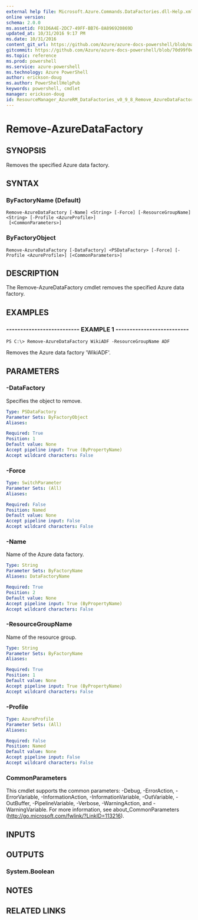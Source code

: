 ```yaml
---
external help file: Microsoft.Azure.Commands.DataFactories.dll-Help.xml
online version: 
schema: 2.0.0
ms.assetid: F01D6A4E-2DC7-49FF-BB76-8A896920869D
updated_at: 10/31/2016 9:17 PM
ms.date: 10/31/2016
content_git_url: https://github.com/Azure/azure-docs-powershell/blob/master/azureps-cmdlets-docs/ResourceManager/AzureRM.DataFactories/v0.9.8/Remove-AzureDataFactory.md
gitcommit: https://github.com/Azure/azure-docs-powershell/blob/70d99f0e924efe152eb73454f7898f92d5a5db64/azureps-cmdlets-docs/ResourceManager/AzureRM.DataFactories/v0.9.8/Remove-AzureDataFactory.md
ms.topic: reference
ms.prod: powershell
ms.service: azure-powershell
ms.technology: Azure PowerShell
author: erickson-doug
ms.author: PowerShellHelpPub
keywords: powershell, cmdlet
manager: erickson-doug
id: ResourceManager_AzureRM_DataFactories_v0_9_8_Remove_AzureDataFactory_md
---
```


# Remove-AzureDataFactory

## SYNOPSIS
Removes the specified Azure data factory.

## SYNTAX

### ByFactoryName (Default)
```
Remove-AzureDataFactory [-Name] <String> [-Force] [-ResourceGroupName] <String> [-Profile <AzureProfile>]
 [<CommonParameters>]
```

### ByFactoryObject
```
Remove-AzureDataFactory [-DataFactory] <PSDataFactory> [-Force] [-Profile <AzureProfile>] [<CommonParameters>]
```

## DESCRIPTION
The Remove-AzureDataFactory cmdlet removes the specified Azure data factory.

## EXAMPLES

### -------------------------- EXAMPLE 1 --------------------------
```
PS C:\> Remove-AzureDataFactory WikiADF -ResourceGroupName ADF
```

Removes the Azure data factory 'WikiADF'.

## PARAMETERS

### -DataFactory
Specifies the  object to remove.

```yaml
Type: PSDataFactory
Parameter Sets: ByFactoryObject
Aliases: 

Required: True
Position: 1
Default value: None
Accept pipeline input: True (ByPropertyName)
Accept wildcard characters: False
```

### -Force
```yaml
Type: SwitchParameter
Parameter Sets: (All)
Aliases: 

Required: False
Position: Named
Default value: None
Accept pipeline input: False
Accept wildcard characters: False
```

### -Name
Name of the Azure data factory.

```yaml
Type: String
Parameter Sets: ByFactoryName
Aliases: DataFactoryName

Required: True
Position: 2
Default value: None
Accept pipeline input: True (ByPropertyName)
Accept wildcard characters: False
```

### -ResourceGroupName
Name of the resource group.

```yaml
Type: String
Parameter Sets: ByFactoryName
Aliases: 

Required: True
Position: 1
Default value: None
Accept pipeline input: True (ByPropertyName)
Accept wildcard characters: False
```

### -Profile

```yaml
Type: AzureProfile
Parameter Sets: (All)
Aliases: 

Required: False
Position: Named
Default value: None
Accept pipeline input: False
Accept wildcard characters: False
```

### CommonParameters
This cmdlet supports the common parameters: -Debug, -ErrorAction, -ErrorVariable, -InformationAction, -InformationVariable, -OutVariable, -OutBuffer, -PipelineVariable, -Verbose, -WarningAction, and -WarningVariable. For more information, see about_CommonParameters (http://go.microsoft.com/fwlink/?LinkID=113216).

## INPUTS

## OUTPUTS

### System.Boolean

## NOTES

## RELATED LINKS


